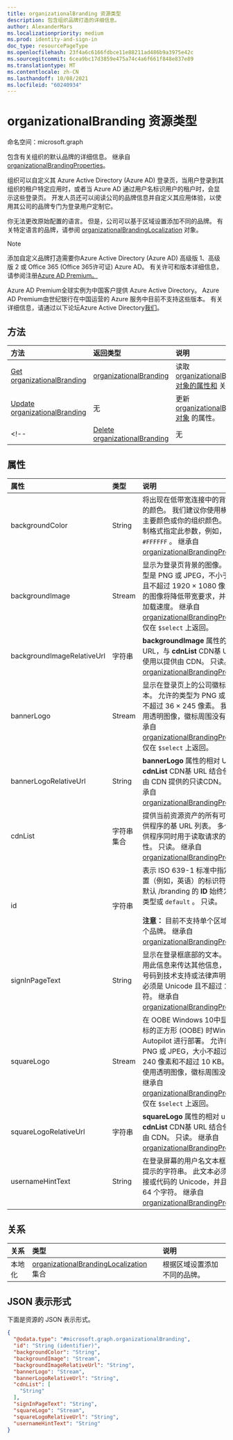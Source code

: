 ```yaml
---
title: organizationalBranding 资源类型
description: 包含组织品牌打造的详细信息。
author: AlexanderMars
ms.localizationpriority: medium
ms.prod: identity-and-sign-in
doc_type: resourcePageType
ms.openlocfilehash: 23f4a6c6166fdbce11e88211ad486b9a3975e42c
ms.sourcegitcommit: 6cea9bc17d3859e475a74c4a6f661f848e837e89
ms.translationtype: MT
ms.contentlocale: zh-CN
ms.lasthandoff: 10/08/2021
ms.locfileid: "60240934"
---
```

# <a name="organizationalbranding-resource-type"></a>organizationalBranding 资源类型

命名空间：microsoft.graph

包含有关组织的默认品牌的详细信息。 继承自 [organizationalBrandingProperties](organizationalbrandingproperties.md)。

组织可以自定义其 Azure Active Directory (Azure AD) 登录页，当用户登录到其组织的租户特定应用时，或者当 Azure AD 通过用户名标识用户的租户时，会显示这些登录页。 开发人员还可以阅读公司的品牌信息并自定义其应用体验，以使用其公司的品牌专门为登录用户定制它。

你无法更改原始配置的语言。 但是，公司可以基于区域设置添加不同的品牌。 有关特定语言的品牌，请参阅 [organizationalBrandingLocalization](organizationalbrandingproperties.md) 对象。

>[!NOTE]
>添加自定义品牌打造需要你Azure Active Directory (Azure AD) 高级版 1、高级版 2 或 Office 365 (Office 365许可证) Azure AD。 有关许可和版本详细信息，请参阅注册[Azure AD Premium。](/azure/active-directory/fundamentals/active-directory-get-started-premium)
>
>Azure AD Premium全球实例为中国客户提供 Azure Active Directory。 Azure AD Premium由世纪银行在中国运营的 Azure 服务中目前不支持这些版本。 有关详细信息，请通过以下论坛Azure Active Directory[我们](https://feedback.azure.com/forums/169401-azure-active-directory/)。

## <a name="methods"></a>方法
|方法|返回类型|说明|
|:---|:---|:---|
| [Get organizationalBranding](../api/organizationalbranding-get.md) | [organizationalBranding](../resources/organizationalbranding.md) | 读取 [organizationalBranding 对象的属性和](../resources/organizationalbranding.md) 关系。 |
| [Update organizationalBranding](../api/organizationalbranding-update.md) | 无 | 更新 [organizationalBranding 对象](../resources/organizationalbranding.md) 的属性。 |
<!--| [Delete organizationalBranding](../api/organizationalbranding-delete.md) | 无 | 删除 [organizationalBranding](../resources/organizationalbranding.md) 对象。 |-->

## <a name="properties"></a>属性
| 属性     | 类型        | 说明 |
|:-------------|:------------|:------------|
| backgroundColor | String | 将出现在低带宽连接中的背景图像上的颜色。 我们建议你使用横幅徽标的主要颜色或你的组织颜色。 以十六进制格式指定此参数，例如，white 为 `#FFFFFF` 。 继承自 [organizationalBrandingProperties](../resources/organizationalbrandingproperties.md)。 |
| backgroundImage | Stream | 显示为登录页背景的图像。 允许的类型是 PNG 或 JPEG，不小于 300 KB 且不超过 1920 × 1080 像素。 较小的图像将降低带宽要求，并加快页面加载速度。 继承自 [organizationalBrandingProperties](../resources/organizationalbrandingproperties.md)。 仅在 `$select` 上返回。 |
| backgroundImageRelativeUrl | 字符串 | **backgroundImage** 属性的相对 URL，与 **cdnList** CDN基 URL 结合使用以提供由 CDN。 只读。 继承自 [organizationalBrandingProperties](../resources/organizationalbrandingproperties.md)。 |
| bannerLogo | Stream | 显示在登录页上的公司徽标的横幅版本。 允许的类型为 PNG 或 JPEG，不超过 36 × 245 像素。 我们建议使用透明图像，徽标周围没有填充。 继承自 [organizationalBrandingProperties](../resources/organizationalbrandingproperties.md)。 仅在 `$select` 上返回。 |
| bannerLogoRelativeUrl | String | **bannerLogo** 属性的相对 URL，与 **cdnList** CDN基 URL 结合使用以提供由 CDN 提供的只读CDN。 只读。 继承自 [organizationalBrandingProperties](../resources/organizationalbrandingproperties.md)。 |
| cdnList | 字符串集合 | 提供当前资源资产的所有可用CDN提供程序的基 URL 列表。 多个CDN提供程序同时用于读取请求的高可用性。 只读。 继承自 [organizationalBrandingProperties](../resources/organizationalbrandingproperties.md)。 |
| id | 字符串 | 表示 ISO 639-1 标准中指定的区域设置（例如，英语）的标识符 `en-US` 。 默认 /branding 的 **ID** 始终为 String `0` 类型或 `default` 。 只读。 <br/><br/>**注意：** 目前不支持单个区域设置的多个品牌。 继承自 [organizationalBrandingProperties](../resources/organizationalbrandingproperties.md)。 |
| signInPageText | String | 显示在登录框底部的文本。 您可以使用此信息来传达其他信息，例如电话号码到技术支持或法律声明。 此文本必须是 Unicode 且不超过 1024 个字符。 继承自 [organizationalBrandingProperties](../resources/organizationalbrandingproperties.md)。 |
| squareLogo | Stream | 在 OOBE Windows 10中显示公司徽标的正方形 (OOBE) 时Windows Autopilot 进行部署。 允许的类型为 PNG 或 JPEG，大小不超过 240 x 240 像素和不超过 10 KB。 我们建议使用透明图像，徽标周围没有填充。 继承自 [organizationalBrandingProperties](../resources/organizationalbrandingproperties.md)。 仅在 `$select` 上返回。|
| squareLogoRelativeUrl | 字符串 | **squareLogo** 属性的相对 url，与 **cdnList** CDN基 URL 结合使用以提供由 CDN。 只读。 继承自 [organizationalBrandingProperties](../resources/organizationalbrandingproperties.md)。 |
| usernameHintText | String | 在登录屏幕的用户名文本框中显示为提示的字符串。 此文本必须是不带链接或代码的 Unicode，并且不能超过 64 个字符。 继承自 [organizationalBrandingProperties](../resources/organizationalbrandingproperties.md)。 |

## <a name="relationships"></a>关系
|关系|类型|说明|
|:---|:---|:---|
| 本地化 | [organizationalBrandingLocalization](../resources/organizationalbrandinglocalization.md) 集合 | 根据区域设置添加不同的品牌。 |

## <a name="json-representation"></a>JSON 表示形式
下面是资源的 JSON 表示形式。
<!-- {
  "blockType": "resource",
  "keyProperty": "id",
  "@odata.type": "microsoft.graph.organizationalBranding",
  "baseType": "microsoft.graph.organizationalBrandingProperties",
  "openType": false
}
-->
``` json
{
  "@odata.type": "#microsoft.graph.organizationalBranding",
  "id": "String (identifier)",
  "backgroundColor": "String",
  "backgroundImage": "Stream",
  "backgroundImageRelativeUrl": "String",
  "bannerLogo": "Stream",
  "bannerLogoRelativeUrl": "String",
  "cdnList": [
    "String"
  ],
  "signInPageText": "String",
  "squareLogo": "Stream",
  "squareLogoRelativeUrl": "String",
  "usernameHintText": "String"
}
```